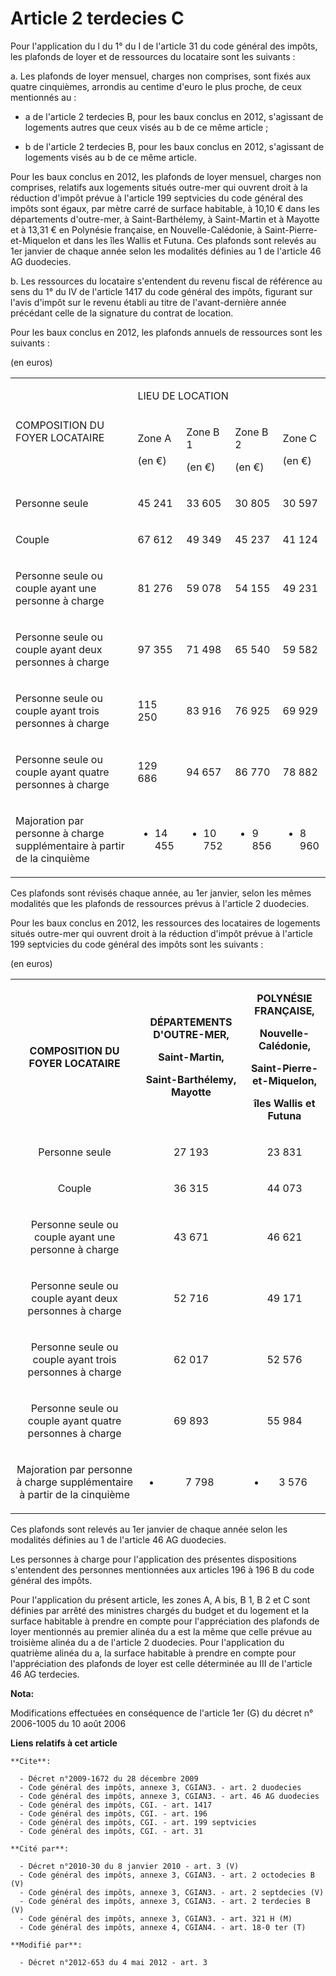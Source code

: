 # Article 2 terdecies C

Pour l'application du l du 1° du I de l'article 31 du code général des impôts, les plafonds de loyer et de ressources du
locataire sont les suivants : 

a. Les plafonds de loyer mensuel, charges non comprises, sont fixés aux quatre cinquièmes, arrondis au centime d'euro le plus
proche, de ceux mentionnés au :

- a de l'article 2 terdecies B, pour les baux conclus en 2012, s'agissant de logements autres que ceux visés au b de ce même
article ;

- b de l'article 2 terdecies B, pour les baux conclus en 2012, s'agissant de logements visés au b de ce même article. 

Pour les baux conclus en 2012, les plafonds de loyer mensuel, charges non comprises, relatifs aux logements situés outre-mer
qui ouvrent droit à la réduction d'impôt prévue à l'article 199 septvicies du code général des impôts sont égaux, par mètre
carré de surface habitable, à 10,10 € dans les départements d'outre-mer, à Saint-Barthélemy, à Saint-Martin et à Mayotte et à
13,31 € en Polynésie française, en Nouvelle-Calédonie, à Saint-Pierre-et-Miquelon et dans les îles Wallis et Futuna. Ces
plafonds sont relevés au 1er janvier de chaque année selon les modalités définies au 1 de l'article 46 AG duodecies. 

b. Les ressources du locataire s'entendent du revenu fiscal de référence au sens du 1° du IV de l'article 1417 du code
général des impôts, figurant sur l'avis d'impôt sur le revenu établi au titre de l'avant-dernière année précédant celle de la
signature du contrat de location. 

Pour les baux conclus en 2012, les plafonds annuels de ressources sont les suivants : 

(en euros) 

<table>
  <tbody>
    <tr>
      <td rowspan="2">

COMPOSITION DU FOYER LOCATAIRE

</td>
      <td colspan="4">

LIEU DE   LOCATION

</td>
    </tr>
    <tr>
      <td>

Zone A

(en €)

</td>
      <td>

Zone B 1 

(en €)

</td>
      <td>

Zone B 2 

(en €)

</td>
      <td>

Zone   C

(en   €)

</td>
    </tr>
    <tr>
      <td>

Personne   seule

</td>
      <td>

45 241

</td>
      <td>

33 605

</td>
      <td>

30 805

</td>
      <td>

30 597

</td>
    </tr>
    <tr>
      <td>

Couple

</td>
      <td>

67 612

</td>
      <td>

49 349

</td>
      <td>

45 237

</td>
      <td>

41 124

</td>
    </tr>
    <tr>
      <td>

Personne   seule ou couple ayant une personne à charge

</td>
      <td>

81 276

</td>
      <td>

59 078

</td>
      <td>

54 155

</td>
      <td>

49 231

</td>
    </tr>
    <tr>
      <td>

Personne   seule ou couple ayant deux personnes à charge

</td>
      <td>

97 355

</td>
      <td>

71 498

</td>
      <td>

65 540

</td>
      <td>

59 582

</td>
    </tr>
    <tr>
      <td>

Personne   seule ou couple ayant trois personnes à charge

</td>
      <td>

115 250

</td>
      <td>

83 916

</td>
      <td>

76 925

</td>
      <td>

69 929

</td>
    </tr>
    <tr>
      <td>

Personne   seule ou couple ayant quatre personnes à charge

</td>
      <td>

129 686

</td>
      <td>

94 657

</td>
      <td>

86 770

</td>
      <td>

78 882

</td>
    </tr>
    <tr>
      <td>

Majoration   par personne à charge supplémentaire à partir de la cinquième

</td>
      <td>

+ 14 455

</td>
      <td>

+ 10 752

</td>
      <td>

+ 9 856

</td>
      <td>

+ 8 960

</td>
    </tr>
  </tbody>
</table>

Ces plafonds sont révisés chaque année, au 1er janvier, selon les mêmes modalités que les plafonds de ressources prévus à
l'article 2 duodecies. 

Pour les baux conclus en 2012, les ressources des locataires de logements situés outre-mer qui ouvrent droit à la réduction
d'impôt prévue à l'article 199 septvicies du code général des impôts sont les suivants : 

(en euros) 

<table>
    <tbody>
      <tr>
        <th>

COMPOSITION DU FOYER LOCATAIRE

</th>
        <th>

DÉPARTEMENTS D'OUTRE-MER,

Saint-Martin,

Saint-Barthélemy, Mayotte

</th>
        <th>

POLYNÉSIE FRANÇAISE,

Nouvelle-Calédonie,

Saint-Pierre-et-Miquelon,

îles Wallis et Futuna

</th>
      </tr>
      <tr>
        <td align="center">

Personne seule

</td>
        <td align="center">

27 193

</td>
        <td align="center">

23 831

</td>
      </tr>
      <tr>
        <td align="center">

Couple

</td>
        <td align="center">

36 315

</td>
        <td align="center">

44 073

</td>
      </tr>
      <tr>
        <td align="center">

Personne seule ou couple ayant une personne à charge

</td>
        <td align="center">

43 671

</td>
        <td align="center">

46 621

</td>
      </tr>
      <tr>
        <td align="center">

Personne seule ou couple ayant deux personnes à charge

</td>
        <td align="center">

52 716

</td>
        <td align="center">

49 171

</td>
      </tr>
      <tr>
        <td align="center">

Personne seule ou couple ayant trois personnes à charge

</td>
        <td align="center">

62 017

</td>
        <td align="center">

52 576

</td>
      </tr>
      <tr>
        <td align="center">

Personne seule ou couple ayant quatre personnes à charge

</td>
        <td align="center">

69 893

</td>
        <td align="center">

55 984

</td>
      </tr>
      <tr>
        <td align="center">

Majoration par personne à charge supplémentaire à partir de la cinquième

</td>
        <td align="center">

+ 7 798

</td>
        <td align="center">

+ 3 576</td>
      </tr>
    </tbody>
  </table>

Ces plafonds sont relevés au 1er janvier de chaque année selon les modalités définies au 1 de l'article 46 AG duodecies. 

Les personnes à charge pour l'application des présentes dispositions s'entendent des personnes mentionnées aux articles 196 à
196 B du code général des impôts. 

Pour l'application du présent article, les zones A, A bis, B 1, B 2 et C sont définies par arrêté des ministres chargés du
budget et du logement et la surface habitable à prendre en compte pour l'appréciation des plafonds de loyer mentionnés au
premier alinéa du a est la même que celle prévue au troisième alinéa du a de l'article 2 duodecies. Pour l'application du
quatrième alinéa du a, la surface habitable à prendre en compte pour l'appréciation des plafonds de loyer est celle
déterminée au III de l'article 46 AG terdecies.

**Nota:**

Modifications effectuées en conséquence de l'article 1er (G) du décret n° 2006-1005 du 10 août 2006

**Liens relatifs à cet article**

	**Cite**:

	  - Décret n°2009-1672 du 28 décembre 2009
	  - Code général des impôts, annexe 3, CGIAN3. - art. 2 duodecies
	  - Code général des impôts, annexe 3, CGIAN3. - art. 46 AG duodecies
	  - Code général des impôts, CGI. - art. 1417
	  - Code général des impôts, CGI. - art. 196
	  - Code général des impôts, CGI. - art. 199 septvicies
	  - Code général des impôts, CGI. - art. 31

	**Cité par**:

	  - Décret n°2010-30 du 8 janvier 2010 - art. 3 (V)
	  - Code général des impôts, annexe 3, CGIAN3. - art. 2 octodecies B (V)
	  - Code général des impôts, annexe 3, CGIAN3. - art. 2 septdecies (V)
	  - Code général des impôts, annexe 3, CGIAN3. - art. 2 terdecies B (V)
	  - Code général des impôts, annexe 3, CGIAN3. - art. 321 H (M)
	  - Code général des impôts, annexe 4, CGIAN4. - art. 18-0 ter (T)

	**Modifié par**:

	  - Décret n°2012-653 du 4 mai 2012 - art. 3
